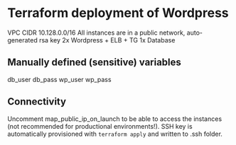 # Terraform deployment of Wordpress

VPC CIDR 10.128.0.0/16
All instances are in a public network, auto-generated rsa key
2x Wordpress + ELB + TG
1x Database

## Manually defined (sensitive) variables
db_user
db_pass
wp_user
wp_pass

## Connectivity
Uncomment map_public_ip_on_launch to be able to access the instances (not recommended for productional environments!).
SSH key is automatically provisioned with `terraform apply` and written to .ssh folder.



